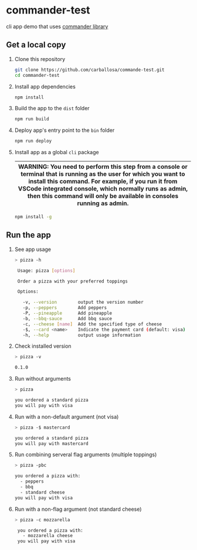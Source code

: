 # commander-test
cli app demo that uses [commander library](https://www.npmjs.com/package/commander)

## Get a local copy

1. Clone this repository

   ```bash
   git clone https://github.com/carballosa/commande-test.git
   cd commander-test
   ```
1. Install app dependencies

   ```bash
   npm install
   ```
1. Build the app to the `dist` folder

   ```bash
   npm run build
   ```
1. Deploy app's entry point to the `bin` folder

   ```bash
   npm run deploy
   ```
1. Install app as a global `cli` package

   | WARNING: You need to perform this step from a console or terminal that is running as the user for which you want to install this command. For example, if you run it from VSCode integrated console, which normally runs as admin, then this command will only be available in consoles running as admin. |
   | --- |

   ```bash
   npm install -g
   ```

## Run the app

1. See app usage

   ```bash
   > pizza -h
   ```
   ```bash
    Usage: pizza [options]

    Order a pizza with your preferred toppings

    Options:

      -v, --version        output the version number
      -p, --peppers        Add peppers
      -P, --pineapple      Add pineapple
      -b, --bbq-sauce      Add bbq sauce
      -c, --cheese [name]  Add the specified type of cheese
      -$, --card <name>    Indicate the payment card (default: visa)
      -h, --help           output usage information
   ```

1. Check installed version

   ```bash
   > pizza -v
   ```
   ```bash
   0.1.0
   ```
1. Run without arguments

   ```bash
   > pizza
   ```
   ```bash
   you ordered a standard pizza
   you will pay with visa
   ```

1. Run with a non-default argument (not visa)

   ```bash
   > pizza -$ mastercard
   ```
   ```bash
   you ordered a standard pizza
   you will pay with mastercard
   ```

1. Run combining serveral flag arguments (multiple toppings)

   ```bash
   > pizza -pbc
   ```
   ```bash
   you ordered a pizza with:
     - peppers
     - bbq
     - standard cheese
   you will pay with visa
   ```
1. Run with a non-flag argument (not standard cheese)

   ```bash
   > pizza -c mozzarella
   ```
   ```bash
    you ordered a pizza with:
      - mozzarella cheese
    you will pay with visa
   ```
